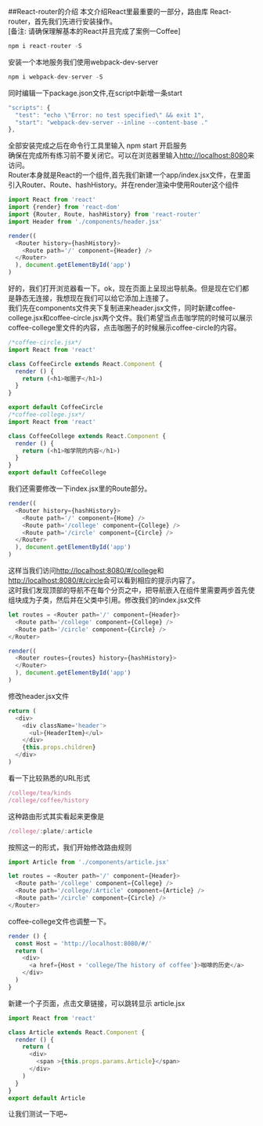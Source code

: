 ##React-router的介绍
本文介绍React里最重要的一部分，路由库 React-router，首先我们先进行安装操作。<br>
[备注: 请确保理解基本的React并且完成了案例一Coffee]
```Javascript
npm i react-router -S
```
安装一个本地服务我们使用webpack-dev-server
```Javascript
npm i webpack-dev-server -S
```
同时编辑一下package.json文件,在script中新增一条start
```Javascript
"scripts": {
  "test": "echo \"Error: no test specified\" && exit 1",
  "start": "webpack-dev-server --inline --content-base ."
},
```
全部安装完成之后在命令行工具里输入 npm start 开启服务<br>确保在完成所有练习前不要关闭它。可以在浏览器里输入[http://localhost:8080](http://localhost:8080)来访问。<br>
Router本身就是React的一个组件,首先我们新建一个app/index.jsx文件，在里面引入Router、Route、hashHistory。并在render渲染中使用Router这个组件
```Javascript
import React from 'react'
import {render} from 'react-dom'
import {Router, Route, hashHistory} from 'react-router'
import Header from './components/header.jsx'

render((
  <Router history={hashHistory}>
    <Route path='/' component={Header} />
  </Router>
  ), document.getElementById('app')
)

```
好的，我们打开浏览器看一下。ok，现在页面上呈现出导航条。但是现在它们都是静态无连接，我想现在我们可以给它添加上连接了。<br>
我们先在components文件夹下复制进来header.jsx文件，同时新建coffee-college.jsx和coffee-circle.jsx两个文件。我们希望当点击咖学院的时候可以展示coffee-college里文件的内容，点击咖圈子的时候展示coffee-circle的内容。
```Javascript
/*coffee-circle.jsx*/
import React from 'react'

class CoffeeCircle extends React.Component {
  render () {
    return (<h1>咖圈子</h1>)
  }
}

export default CoffeeCircle
/*coffee-college.jsx*/
import React from 'react'

class CoffeeCollege extends React.Component {
  render () {
    return (<h1>咖学院的内容</h1>)
  }
}
export default CoffeeCollege
```
我们还需要修改一下index.jsx里的Route部分。
```Javascript
render((
  <Router history={hashHistory}>
    <Route path='/' component={Home} />
    <Route path='/college' component={College} />
    <Route path='/circle' component={Circle} />
  </Router>
  ), document.getElementById('app')
)
```
这样当我们访问[http://localhost:8080/#/college](http://localhost:8080/#/college)和[http://localhost:8080/#/circle](http://localhost:8080/#/circle)会可以看到相应的提示内容了。<br/>
这时我们发现顶部的导航不在每个分页之中，把导航嵌入在组件里需要两步首先使组块成为子类，然后并在父类中引用。修改我们的index.jsx文件
```Javascript
let routes = <Router path='/' component={Header}>
  <Route path='/college' component={College} />
  <Route path='/circle' component={Circle} />
</Router>

render((
  <Router routes={routes} history={hashHistory}>
  </Router>
  ), document.getElementById('app')
)
```
修改header.jsx文件
```Javascript
return (
  <div>
    <div className='header'>
      <ul>{HeaderItem}</ul>
    </div>
    {this.props.children}
  </div>
)
```
看一下比较熟悉的URL形式
```Javascript
/college/tea/kinds
/college/coffee/history
```
这种路由形式其实看起来更像是
```javascript
/college/:plate/:article
```
按照这一的形式，我们开始修改路由规则
```Javascript
import Article from './components/article.jsx'

let routes = <Router path='/' component={Header}>
  <Route path='/college' component={College} />
  <Route path='/college/:Article' component={Article} />
  <Route path='/circle' component={Circle} />
</Router>
```
coffee-college文件也调整一下。
```javascript
render () {
  const Host = 'http://localhost:8080/#/'
  return (
    <div>
      <a href={Host + 'college/The history of coffee'}>咖啡的历史</a>
    </div>
  )
}
```
新建一个子页面，点击文章链接，可以跳转显示 article.jsx
```javascript
import React from 'react'

class Article extends React.Component {
  render () {
    return (
      <div>
        <span >{this.props.params.Article}</span>
      </div>
    )
  }
}
export default Article
```
让我们测试一下吧~
